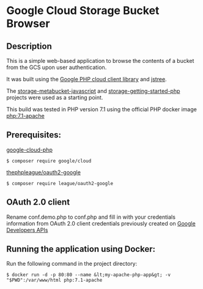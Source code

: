 # Google Cloud Storage Bucket Browser

## Description
This is a simple web-based application to browse the contents of a bucket from the GCS upon user authentication.

It was built using the [Google PHP cloud client library](https://github.com/GoogleCloudPlatform/google-cloud-php) and [jstree](https://github.com/vakata/jstree).

The [storage-metabucket-javascript](https://github.com/GoogleCloudPlatform/storage-metabucket-javascript) and [storage-getting-started-php](https://github.com/GoogleCloudPlatform/storage-getting-started-php) projects were used as a starting point.

This build was tested in PHP version 7.1 using the official PHP docker image [php:7.1-apache](https://hub.docker.com/_/php/)

## Prerequisites:
[google-cloud-php](https://github.com/GoogleCloudPlatform/google-cloud-php)

```
$ composer require google/cloud
```

[thephpleague/oauth2-google](https://github.com/thephpleague/oauth2-google)

```
$ composer require league/oauth2-google
```

## OAuth 2.0 client
Rename conf.demo.php to conf.php and fill in with your credentials information from OAuth 2.0 client credentials previously created on [Google Developers APIs](https://console.developers.google.com/project/_/apis/credentials)

## Running the application using Docker:
Run the following command in the project directory:

```
$ docker run -d -p 80:80 --name &lt;my-apache-php-app&gt; -v "$PWD":/var/www/html php:7.1-apache
```
